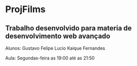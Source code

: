 # ProjFilms

## Trabalho desenvolvido para materia de desenvolvimento web avançado

Alunos: 
Gustavo Felipe Lucio
Kaique Fernandes
        
Aula: Segundas-feira as 19:00 até as 21:50
